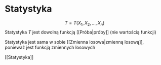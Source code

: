 # Statystyka
$$T=T(X_1,X_2,\ldots ,X_n)$$
Statystyka $T$ jest dowolną funkcją [[Próba|próby]] (nie wartością funkcji)

Statystyka jest sama w sobie [[Zmienna losowa|zmienną losową]], ponieważ jest funkcją zmiennych losowych

[[Statystyka]]